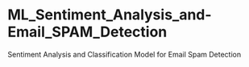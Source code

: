 # ML_Sentiment_Analysis_and-Email_SPAM_Detection
Sentiment Analysis and Classification Model for Email Spam Detection
